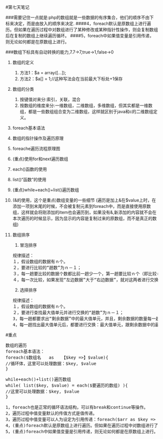 #第七天笔记

###需要记住一点就是:php的数组就是一些数据的有序集合，他们的顺序不由下标来决定，而是由放入的顺序来决定.
####4，foreach默认是原数组上进行遍历。但如果在遍历过程中对数组进行了某种修改或某种指针性操作，则会复制数组后在复制的数组上继续遍历循环。
####5，foreach中如果值变量是引用传递，则无论如何都是在原数组上进行。

###数组下标具有自动转换的能力,7.7->7,true->1,false->0
1. 数组的定义
	1. 方法1：$a = array([...]);
	2. 方法2：$a[] = 1;//这种写法会在当前最大下标处+1保存
2. 数组的分类
	1. 按键值对来分:索引，关联，混合
	2. 	按数组的维度来分:一维数组，二维数组，多维数组，但其实都是一维数组，都是一些数组组合变为二维数组，这样就区别于java和c的二维数组定义。
3. foreach基本语法	
4. 数组的指针操作及遍历原理
5. foreache遍历流程原理图 
6. (重点)使用for和next遍历数组	
7. each()函数的使用
8. list()“函数”的使用 
9. (重点)while+each()+list()遍历数组 	
10. (&的使用，这个是重点)数组变量的一些细节	(遍历是加上&在$value上时，在添加一项到末尾的时候，不会被复制元素到foreach中，而是直接使用原数组，这样就会将刚添加的item也会遍历到，如果没有&,新添加的内容就不会在本次遍历的时候显示，因为显示的内容是复制过来的原数组，而不是真正的数组)
11. 数组排序
	1. 冒泡排序
	<pre>
	规律描述：
	１，假设数组的数据有ｎ个。
	２，要进行比较的“趟数”为ｎ－１；
	３，每一趟要比较的数据个数都比前一趟少一个，第一趟要比较ｎ个（即比较ｎ－１次）
	４，每一次比较，如果发现“左边数据”大于“右边数据”，就对这两者进行交换位置。
	</pre>

	2. 选择排序
	<pre>
	规律描述：
	１，假设数组的数据有ｎ个。
	２，要进行查找最大值单元并进行交换的“趟数”为ｎ－１；
	3，每一趟都要求出“剩余数据”中的最大值单元，并且，剩余数据的数量每一趟都少1个，第一趟有n个。
	4，每一趟找出最大值单元后，都要进行交换：最大值单元，跟剩余数据中的最后一个单元交换。
	</pre>

#重点
<pre>
数组的遍历
foreach基本语法：
foreach($数组名   as   【$key =>】$value){
//循环体，这里可以处理数据：$key, $value
}

while+each()+list()遍历数组
while( list($key, $value) = each($要遍历的数组) ){
//这里可以处理数据：$key, $value
}

1，foreach也是正常的循环语法结构，可以有break和continue等操作。
2，遍历过程中值变量默认的传值方式是值传递。
3，遍历过程中值变量可以人为设定为引用传递：foreach($arr as $key => &$value){ ... }
4，(重点)foreach默认是原数组上进行遍历。但如果在遍历过程中对数组进行了某种修改或某种指针性操作，则会复制数组后在复制的数组上继续遍历循环。
5，(重点)foreach中如果值变量是引用传递，则无论如何都是在原数组上进行。

</pre>